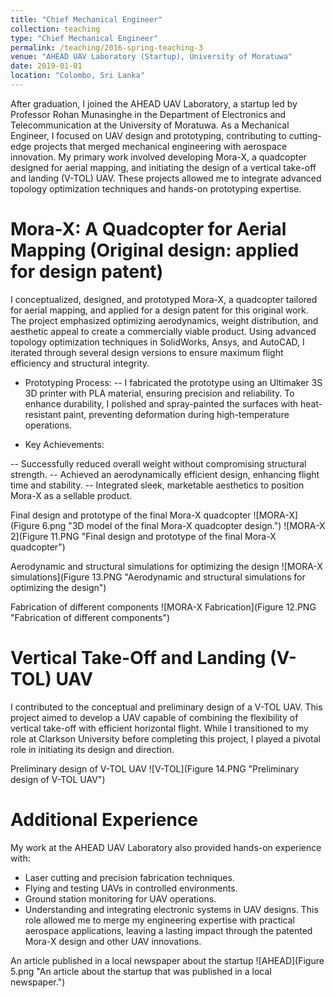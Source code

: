 ```yaml
---
title: "Chief Mechanical Engineer"
collection: teaching
type: "Chief Mechanical Engineer"
permalink: /teaching/2016-spring-teaching-3
venue: "AHEAD UAV Laboratory (Startup), University of Moratuwa"
date: 2019-01-01
location: "Colombo, Sri Lanka"
---
```


After graduation, I joined the AHEAD UAV Laboratory, a startup led by Professor Rohan Munasinghe in the Department of Electronics and Telecommunication at the University of Moratuwa. As a Mechanical Engineer, I focused on UAV design and prototyping, contributing to cutting-edge projects that merged mechanical engineering with aerospace innovation. My primary work involved developing Mora-X, a quadcopter designed for aerial mapping, and initiating the design of a vertical take-off and landing (V-TOL) UAV. These projects allowed me to integrate advanced topology optimization techniques and hands-on prototyping expertise.

Mora-X: A Quadcopter for Aerial Mapping (Original design: applied for design patent)
======
I conceptualized, designed, and prototyped Mora-X, a quadcopter tailored for aerial mapping, and applied for a design patent for this original work. The project emphasized optimizing aerodynamics, weight distribution, and aesthetic appeal to create a commercially viable product. Using advanced topology optimization techniques in SolidWorks, Ansys, and AutoCAD, I iterated through several design versions to ensure maximum flight efficiency and structural integrity.

 - Prototyping Process:
 -- I fabricated the prototype using an Ultimaker 3S 3D printer with PLA material, ensuring precision and reliability. To enhance durability, I polished and spray-painted the surfaces with heat-resistant paint, preventing deformation during high-temperature operations.

 - Key Achievements:

 -- Successfully reduced overall weight without compromising structural strength.
 -- Achieved an aerodynamically efficient design, enhancing flight time and stability.
 -- Integrated sleek, marketable aesthetics to position Mora-X as a sellable product.

Final design and prototype of the final Mora-X quadcopter
![MORA-X](Figure 6.png "3D model of the final Mora-X quadcopter design.")
![MORA-X 2](Figure 11.PNG "Final design and prototype of the final Mora-X quadcopter")

Aerodynamic and structural simulations for optimizing the design
![MORA-X simulations](Figure 13.PNG "Aerodynamic and structural simulations for optimizing the design")

Fabrication of different components
![MORA-X Fabrication](Figure 12.PNG "Fabrication of different components")

Vertical Take-Off and Landing (V-TOL) UAV
======
I contributed to the conceptual and preliminary design of a V-TOL UAV. This project aimed to develop a UAV capable of combining the flexibility of vertical take-off with efficient horizontal flight. While I transitioned to my role at Clarkson University before completing this project, I played a pivotal role in initiating its design and direction.

Preliminary design of V-TOL UAV
![V-TOL](Figure 14.PNG "Preliminary design of V-TOL UAV")

Additional Experience
======
My work at the AHEAD UAV Laboratory also provided hands-on experience with:

 - Laser cutting and precision fabrication techniques.
 - Flying and testing UAVs in controlled environments.
 - Ground station monitoring for UAV operations.
 - Understanding and integrating electronic systems in UAV designs.
This role allowed me to merge my engineering expertise with practical aerospace applications, leaving a lasting impact through the patented Mora-X design and other UAV innovations.

An article published in a local newspaper about the startup
![AHEAD](Figure 5.png "An article about the startup that was published in a local newspaper.")
